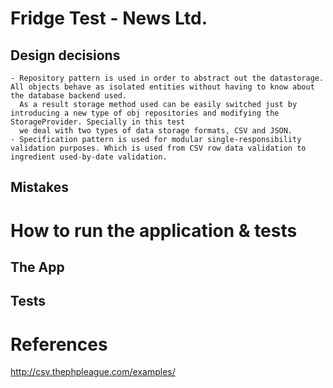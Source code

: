 # Fridge Test - News Ltd.

## Design decisions
    - Repository pattern is used in order to abstract out the datastorage. All objects behave as isolated entities without having to know about the database backend used.
      As a result storage method used can be easily switched just by introducing a new type of obj repositories and modifying the StorageProvider. Specially in this test
      we deal with two types of data storage formats, CSV and JSON.
    - Specification pattern is used for modular single-responsibility validation purposes. Which is used from CSV row data validation to ingredient used-by-date validation.

## Mistakes

# How to run the application & tests

## The App

## Tests

# References
http://csv.thephpleague.com/examples/
